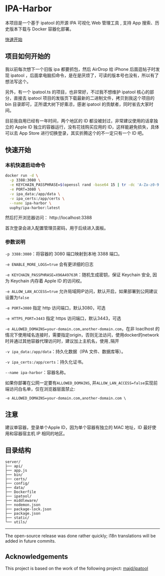 # IPA-Harbor
本项目是一个基于 ipatool 的开源 IPA 可视化 Web 管理工具 , 支持 App 搜索、历史版本下载与 Docker 容器化部署。

[快速开始](#快速开始)

## 项目如何开始的
我以前每次想下一个旧版 ipa 都要抓包，然后 AirDrop 给 iPhone 后面逛帖子时发现 ipatool ，后面拿电脑扣命令，是在是厌烦了，可读的版本号也没有，所以有了想法写这个。

另外，有一个 ipatool.ts 的项目，也非常好，不过我不想维护 ipatool 核心的部分，直接去 ipatool 项目的发版页下载最新的二进制文件，拷贝到我这个项目的 bin 目录即可，正所谓大树下好乘凉，感谢 ipatool 的贡献者，同时省去大家时间。

目前我自用已经有一年时间，两个地区的 ID 都没被封过，非常建议使用的话拿独立的 Apple ID 独立的容器运行，没有花钱购买应用的 ID，这样能避免损失，具体可以去 App Store 进行切换登录，其实折腾这个的不一定只有一个 ID 吧。


## 快速开始
### 本机快速启动命令

```bash
docker run -d \
  -p 3388:3080 \
  -e KEYCHAIN_PASSPHRASE=$(openssl rand -base64 15 | tr -dc 'A-Za-z0-9' | head -c10) \
  -e PORT=3080 \
  -v ipa_data:/app/data \
  -v ipa_certs:/app/certs \
  --name ipa-harbor \
  uuphy/ipa-harbor:latest
```

然后打开浏览器访问： http://localhost:3388

首次登录会进入配置管理员密码，用于后续进入面板。


### 参数说明

`-p 3388:3080`：将容器的 3080 端口映射到本地 3388 端口。

`-e ENABLE_MORE_LOGS=true` 会有更详细的日志

`-e KEYCHAIN_PASSPHRASE=X96A49763R`：随机生成密钥，保证 Keychain 安全, 因为 Keychain 内存着 Apple ID 的访问权。

`-e ALLOW_LAN_ACCESS=true` 允许局域网IP访问，默认开启，如果部署到公网建议设置为`false`

`-e PORT=3080` 指定 http 访问端口，默认3080，可选

`-e HTTPS_PORT=3443` 指定 https 访问端口，默认3443，可选

`-e ALLOWED_DOMAINS=your-domain.com,another-domain.com`，在非 loaclhost 的情况下使用域名连接时，需要指定origin，否则无法访问，使用docker的network时并通过其他容器代理访问时，建议加上主机名，使用`,`隔开

`-v ipa_data:/app/data`：持久化数据（IPA 文件、数据库等）。

`-v ipa_certs:/app/certs`：持久化证书。

`--name ipa-harbor`：容器名称。


如果你部署在公网一定要有`ALLOWED_DOMAINS`, 并`ALLOW_LAN_ACCESS=false`实现前端访问白名单，仅在浏览器层面禁止:

```
-e ALLOWED_DOMAINS=your-domain.com,another-domain.com \
```

## 注意

建议单容器，登录单个Apple ID，因为单个容器有独立的 MAC 地址，ID 最好使用和容器宿主机 IP 相同的地区。

## 目录结构
```
server/
├── api/
├── app.js
├── bin/
├── certs/
├── config/
├── data/
├── Dockerfile
├── ipatool/
├── middleware/
├── nodemon.json
├── package-lock.json
├── package.json
├── static/
└── utils/
```

---

The open-source release was done rather quickly; i18n translations will be added in future commits.

## Acknowledgements

This project is based on the work of the following project:
[majd/ipatool](https://github.com/majd/ipatool/)